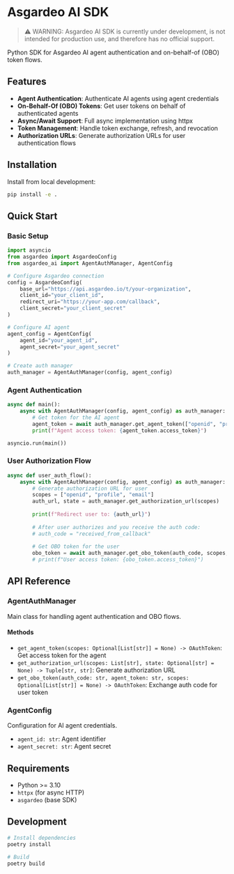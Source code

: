 # Asgardeo AI SDK

> ⚠️ WARNING: Asgardeo AI SDK is currently under development, is not intended for production use, and therefore has no official support.

Python SDK for Asgardeo AI agent authentication and on-behalf-of (OBO) token flows.



## Features
- **Agent Authentication**: Authenticate AI agents using agent credentials
- **On-Behalf-Of (OBO) Tokens**: Get user tokens on behalf of authenticated agents
- **Async/Await Support**: Full async implementation using httpx
- **Token Management**: Handle token exchange, refresh, and revocation
- **Authorization URLs**: Generate authorization URLs for user authentication flows

## Installation

Install from local development:

```bash
pip install -e .
```

## Quick Start

### Basic Setup

```python
import asyncio
from asgardeo import AsgardeoConfig
from asgardeo_ai import AgentAuthManager, AgentConfig

# Configure Asgardeo connection
config = AsgardeoConfig(
    base_url="https://api.asgardeo.io/t/your-organization",
    client_id="your_client_id", 
    redirect_uri="https://your-app.com/callback",
    client_secret="your_client_secret"
)

# Configure AI agent
agent_config = AgentConfig(
    agent_id="your_agent_id",
    agent_secret="your_agent_secret"
)

# Create auth manager
auth_manager = AgentAuthManager(config, agent_config)
```

### Agent Authentication

```python
async def main():
    async with AgentAuthManager(config, agent_config) as auth_manager:
        # Get token for the AI agent
        agent_token = await auth_manager.get_agent_token(["openid", "profile"])
        print(f"Agent access token: {agent_token.access_token}")

asyncio.run(main())
```

### User Authorization Flow

```python
async def user_auth_flow():
    async with AgentAuthManager(config, agent_config) as auth_manager:
        # Generate authorization URL for user
        scopes = ["openid", "profile", "email"]
        auth_url, state = auth_manager.get_authorization_url(scopes)
        
        print(f"Redirect user to: {auth_url}")
        
        # After user authorizes and you receive the auth code:
        # auth_code = "received_from_callback"
        
        # Get OBO token for the user
        obo_token = await auth_manager.get_obo_token(auth_code, scopes, agent_token)
        # print(f"User access token: {obo_token.access_token}")
```

## API Reference

### AgentAuthManager

Main class for handling agent authentication and OBO flows.

#### Methods

- `get_agent_token(scopes: Optional[List[str]] = None) -> OAuthToken`: Get access token for the agent
- `get_authorization_url(scopes: List[str], state: Optional[str] = None) -> Tuple[str, str]`: Generate authorization URL
- `get_obo_token(auth_code: str, agent_token: str, scopes: Optional[List[str]] = None) -> OAuthToken`: Exchange auth code for user token

### AgentConfig

Configuration for AI agent credentials.

- `agent_id: str`: Agent identifier
- `agent_secret: str`: Agent secret

## Requirements
- Python >= 3.10
- `httpx` (for async HTTP)
- `asgardeo` (base SDK)

## Development

```bash
# Install dependencies
poetry install

# Build
poetry build
```

